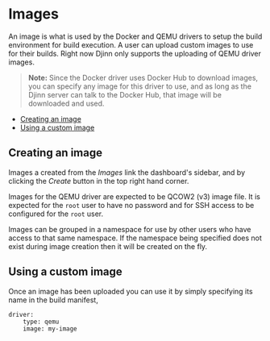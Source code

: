 # Images

An image is what is used by the Docker and QEMU drivers to setup the build
environment for build execution. A user can upload custom images to use for
their builds. Right now Djinn only supports the uploading of QEMU driver
images.

>**Note:** Since the Docker driver uses Docker Hub to download images, you can
specify any image for this driver to use, and as long as the Djinn server can
talk to the Docker Hub, that image will be downloaded and used.

* [Creating an image](#creating-an-image)
* [Using a custom image](#using-a-custom-image)

## Creating an image

Images a created from the *Images* link the dashboard's sidebar, and by clicking
the *Create* button in the top right hand corner.

Images for the QEMU driver are expected to be QCOW2 (v3) image file. It is
expected for the `root` user to have no password and for SSH access to be
configured for the `root` user.

Images can be grouped in a namespace for use by other users who have access to
that same namespace. If the namespace being specified does not exist during
image creation then it will be created on the fly.

## Using a custom image

Once an image has been uploaded you can use it by simply specifying its name
in the build manifest,

    driver:
        type: qemu
        image: my-image
